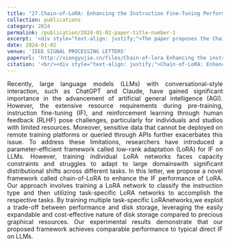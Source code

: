 ```yaml
---
title: "27.Chain-of-LoRA: Enhancing the Instruction Fine-Tuning Performance of Low-Rank Adaptation on Diverse Instruction Set"
collection: publications
category: 2024
permalink: /publication/2024-01-02-paper-title-number-1
excerpt: '<div style="text-align: justify;">The paper proposes the Chain-of-LoRA framework, which trains a task - selection LoRA to classify instruction types and task - specific LoRAs for tasks. Experiments show it can achieve performance comparable to direct instruction fine - tuning, balancing performance and disk storage for resource - constrained users.</div>'
date: 2024-01-02
venue: 'IEEE SIGNAL PROCESSING LETTERS'
paperurl: 'http://xiongyujie.cn/files/Chain-of-lora Enhancing the instruction fine-tuning performance of low-rank adaptation on diverse instruction set.pdf'
citation: '<br/><div style="text-align: justify;">Chain-of-LoRA: Enhancing the Instruction Fine-Tuning Performance of Low-Rank Adaptation on Diverse Instruction Set,Qiu Xihe and Hao Teqi and Shi Shaojie and Tan Xiaoyu* and Xiong Yu-Jie,IEEE Signal Processing Letters,2024,31,875-879.</div>'
---
```


<div style="text-align: justify;">Recently, large language models (LLMs) with conversational-style interaction, such as ChatGPT and Claude, have gained significant importance in the advancement of artificial general intelligence (AGI). However, the extensive resource requirements during pre-training, instruction fine-tuning (IF), and reinforcement learning through human feedback (RLHF) pose challenges, particularly for individuals and studios with limited resources. Moreover, sensitive data that cannot be deployed on remote training platforms or queried through APIs further exacerbates this issue. To address these limitations, researchers have introduced a parameter-efficient framework called low-rank adaptation (LoRA) for IF on LLMs. However, training individual LoRA networks faces capacity constraints and struggles to adapt to large domainswith significant distributional shifts across different tasks. In this letter, we propose a novel framework called chain-of-LoRA to enhance the IF performance of LoRA. Our approach involves training a LoRA network to classify the instruction type and then utilizing task-specific LoRA networks to accomplish the respective tasks. By training multiple task-specific LoRAnetworks,we exploit a trade-off between performance and disk storage, leveraging the easily expandable and cost-effective nature of disk storage compared to precious graphical resources. Our experimental results demonstrate that our proposed framework achieves comparable performance to typical direct IF on LLMs.</div>

<br/>
